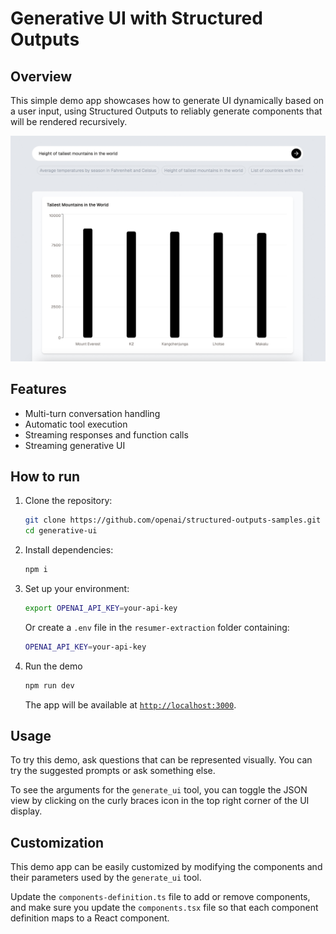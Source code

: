 # Generative UI with Structured Outputs

## Overview

This simple demo app showcases how to generate UI dynamically based on a user input, using Structured Outputs to reliably generate components that will be rendered recursively.

![Generative UI Demo](./public/screenshot.jpg)

## Features

- Multi-turn conversation handling
- Automatic tool execution
- Streaming responses and function calls
- Streaming generative UI

## How to run

1. Clone the repository:

   ```bash
   git clone https://github.com/openai/structured-outputs-samples.git
   cd generative-ui
   ```

2. Install dependencies:

   ```bash
   npm i
   ```

3. Set up your environment:

   ```bash
   export OPENAI_API_KEY=your-api-key
   ```

   Or create a `.env` file in the `resumer-extraction` folder containing:

   ```bash
   OPENAI_API_KEY=your-api-key
   ```

4. Run the demo

   ```bash
   npm run dev
   ```

   The app will be available at [`http://localhost:3000`](http://localhost:3000).

## Usage

To try this demo, ask questions that can be represented visually.
You can try the suggested prompts or ask something else.

To see the arguments for the `generate_ui` tool, you can toggle the JSON view by clicking on the curly braces icon in the top right corner of the UI display.

## Customization

This demo app can be easily customized by modifying the components and their parameters used by the `generate_ui` tool.

Update the `components-definition.ts` file to add or remove components, and make sure you update the `components.tsx` file so that each component definition maps to a React component.
